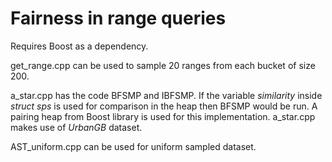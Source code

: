 # Fairness in range queries

Requires Boost as a dependency.

get_range.cpp can be used to sample 20 ranges from each bucket of size 200.

a_star.cpp has the code BFSMP and IBFSMP. If the variable *similarity* inside *struct sps* is used for comparison in the heap then BFSMP would be run. A pairing heap from Boost library is used for this implementation. a_star.cpp makes use of *UrbanGB* dataset.

AST_uniform.cpp can be used for uniform sampled dataset.
